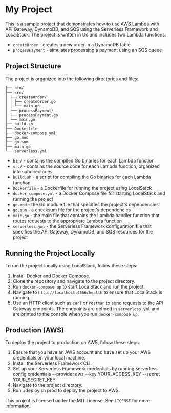 # My Project

This is a sample project that demonstrates how to use AWS Lambda with API Gateway, DynamoDB, and SQS using the Serverless Framework and LocalStack. The project is written in Go and includes two Lambda functions:

- `createOrder` - creates a new order in a DynamoDB table
- `processPayment` - simulates processing a payment using an SQS queue

## Project Structure

The project is organized into the following directories and files:

```.
├── bin/
├── src/
│ ├── createOrder/
│ │ ├── createOrder.go
│ │ └── main.go
│ └── processPayment/
│ ├── processPayment.go
│ └── main.go
├── build.sh
├── Dockerfile
├── docker-compose.yml
├── go.mod
├── go.sum
├── main.go
└── serverless.yml
```

- `bin/` - contains the compiled Go binaries for each Lambda function
- `src/` - contains the source code for each Lambda function, organized into subdirectories
- `build.sh` - a script for compiling the Go binaries for each Lambda function
- `Dockerfile` - a Dockerfile for running the project using LocalStack
- `docker-compose.yml` - a Docker Compose file for starting LocalStack and running the project
- `go.mod` - the Go module file that specifies the project's dependencies
- `go.sum` - a checksum file for the project's dependencies
- `main.go` - the main file that contains the Lambda handler function that routes requests to the appropriate Lambda function
- `serverless.yml` - the Serverless Framework configuration file that specifies the API Gateway, DynamoDB, and SQS resources for the project



## Running the Project Locally

To run the project locally using LocalStack, follow these steps:

1. Install Docker and Docker Compose.
2. Clone the repository and navigate to the project directory.
3. Run `docker-compose up` to start LocalStack and run the project.
4. Navigate to `http://localhost:4566/health` to ensure that LocalStack is running.
5. Use an HTTP client such as `curl` or `Postman` to send requests to the API Gateway endpoints. The endpoints are defined in `serverless.yml` and are printed to the console when you run `docker-compose up`.



## Production (AWS)

To deploy the project to production on AWS, follow these steps:

1. Ensure that you have an AWS account and have set up your AWS credentials on your local machine.
2. Install the Serverless Framework CLI.
3. Set up your Serverless Framework credentials by running serverless config credentials --provider aws --key YOUR_ACCESS_KEY --secret YOUR_SECRET_KEY.
4. Navigate to the project directory.
5. Run ./deploy.sh prod to deploy the project to AWS.

This project is licensed under the MIT License. See `LICENSE` for more information.

